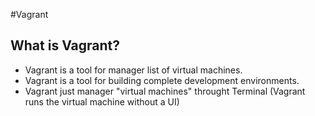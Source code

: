 #Vagrant

## What is **Vagrant**?

  - Vagrant is a tool for manager list of virtual machines.
  - Vagrant is a tool for building complete development environments.
  - Vagrant just manager "virtual machines" throught Terminal (Vagrant runs the virtual machine without a UI)
